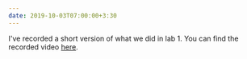 ```yaml
---
date: 2019-10-03T07:00:00+3:30
---
```

I've recorded a short version of what we did in lab 1. You can find the recorded video [here](https://drive.iust.ac.ir/index.php/s/Xu0ZXbjx5bsakKV/download?path=%2FVideos&files=lab1.mp4).

